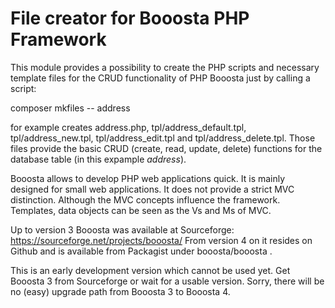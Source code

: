 # File creator for Booosta PHP Framework

This module provides a possibility to create the PHP scripts and necessary template files for the CRUD
functionality of PHP Booosta just by calling a script:

composer mkfiles -- address

for example creates address.php, tpl/address_default.tpl, tpl/address_new.tpl, tpl/address_edit.tpl and 
tpl/address_delete.tpl. Those files provide the basic CRUD (create, read, update, delete) functions for
the database table (in this expample _address_).

Booosta allows to develop PHP web applications quick. It is mainly designed for small web applications.
It does not provide a strict MVC distinction. Although the MVC concepts influence the framework. Templates,
data objects can be seen as the Vs and Ms of MVC.

Up to version 3 Booosta was available at Sourceforge: https://sourceforge.net/projects/booosta/ From version
4 on it resides on Github and is available from Packagist under booosta/booosta .

This is an early development version which cannot be used yet. Get Booosta 3 from Sourceforge or wait for
a usable version. Sorry, there will be no (easy) upgrade path from Booosta 3 to Booosta 4.


